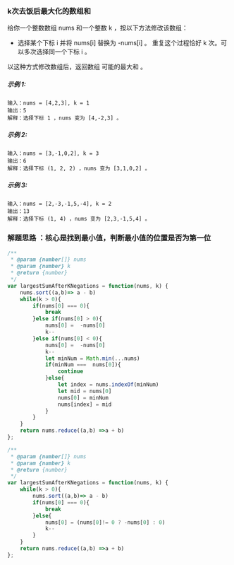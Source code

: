 ### k次去饭后最大化的数组和
给你一个整数数组 nums 和一个整数 k ，按以下方法修改该数组：
- 选择某个下标 i 并将 nums[i] 替换为 -nums[i] 。
重复这个过程恰好 k 次。可以多次选择同一个下标 i 。

以这种方式修改数组后，返回数组 可能的最大和 。
##### 示例 1:

    输入：nums = [4,2,3], k = 1
    输出：5
    解释：选择下标 1 ，nums 变为 [4,-2,3] 。

##### 示例 2:

    输入：nums = [3,-1,0,2], k = 3
    输出：6
    解释：选择下标 (1, 2, 2) ，nums 变为 [3,1,0,2] 。

##### 示例 3:

    输入：nums = [2,-3,-1,5,-4], k = 2
    输出：13
    解释：选择下标 (1, 4) ，nums 变为 [2,3,-1,5,4] 。

### 解题思路 ：核心是找到最小值，判断最小值的位置是否为第一位
```js
/**
 * @param {number[]} nums
 * @param {number} k
 * @return {number}
 */
var largestSumAfterKNegations = function(nums, k) {
    nums.sort((a,b)=> a - b)
    while(k > 0){
        if(nums[0] === 0){
            break
        }else if(nums[0] > 0){
            nums[0] =  -nums[0]
            k--
        }else if(nums[0] < 0){
            nums[0] =  -nums[0]
            k--
            let minNum = Math.min(...nums)
            if(minNum ===  nums[0]){
                continue
            }else{
                let index = nums.indexOf(minNum)
                let mid = nums[0]
                nums[0] = minNum
                nums[index] = mid
            }
        }
    }
    return nums.reduce((a,b) =>a + b)
};
```

```js
/**
 * @param {number[]} nums
 * @param {number} k
 * @return {number}
 */
var largestSumAfterKNegations = function(nums, k) {
    while(k > 0){
        nums.sort((a,b)=> a - b)
        if(nums[0] === 0){
            break
        }else{
            nums[0] = (nums[0]!= 0 ? -nums[0] : 0)
            k--
        }
    }
    return nums.reduce((a,b) =>a + b)
};
```


